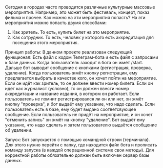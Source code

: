 Сегодня в городах часто проводится различные культурные массовые мероприятия. 
Например, это может быть фестиваль, концерт, показ фильма и прочее. 
Как можно на эти мероприятия попасть? 
На эти мероприятия можно попасть двумя способами:
1) Как зритель. То есть, купить билет на это мероприятие.
2) Как сотрудник. То есть, человек у которого есть аккредитация для посещения этого мероприятия. 

Принцип работы:
В данном проекте реализован следующий функционал:
Есть файл с кодом Телеграм-бота и есть файл с запросами к базе данных.
Когда пользователь заходит в бота он жмёт /start. Дальше бот выводит сообщение с кнопками (регистрация, проверка, удаление).
Когда пользователь жмёт кнопку регистрации, ему предлагается выбрать в качестве кого, он хочет пойти на мероприятие.
Если он идёт как зритель, то он должен ввести номер билета. Если он идёт как журналист (условно), то он должен ввести номер аккредитации и название издания, в котором он работает.
Если пользователь не помнит регистрировался ли он или нет, он жмёт кнопку "проверка", и бот выдаёт ему указание, что надо сделать. Если пользователь есть в базе, ему будет выдано соответсвующее сообщение.
Если пользователь не придёт на мероприятие, и он хочет "отменить запись" он жмёт на кнопку "удаление". Бот выдаёт ему указание, что надо сделать и затем пользователю выдаётся сообщение об удалении.

Запуск:
Бот запускается с помощью командной строки (терминала). Для этого нужно перейти с папку, где находится файл бота и прописать команду запуска (в каждой операционной системе свои методы).
Для корректной работы обязательно должен быть включен сервер базы данных.
